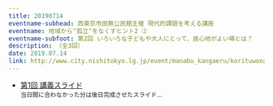 ```yaml
---
title: 20190714
eventname-subhead: 西東京市田無公民館主催 現代的課題を考える講座
eventname: 地域から"孤立"をなくすヒント2 ②
eventname-subfoot: 第2回 いろいろな子どもや大人にとって、居心地がよい場とは？
description: （全3回）
date: 2019.07.14
link: http://www.city.nishitokyo.lg.jp/event/manabu_kangaeru/korituwonakusu2019-2.html
---
```

- [第1回 講義スライド](https://docs.google.com/presentation/d/e/2PACX-1vSFmgYMfkxMYA6CIJ2SUn7scW_nDZ0SUmfksdqtqc9hKuspnP4gj0NEu74YbxkC15_YwmJt9kyHYfjD/pub?start=false&loop=false&delayms=3000)<br /><small>当日間に合わなかった分は後日完成させたスライド…</small>
